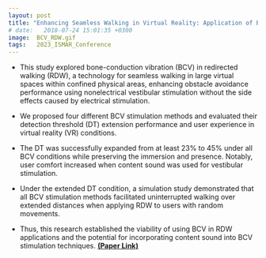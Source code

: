 ```yaml
---
layout: post
title: "Enhancing Seamless Walking in Virtual Reality: Application of Bone-Conduction Vibration in Redirected Walking"
# date:   2018-07-24 15:01:35 +0300
image:  BCV_RDW.gif
tags:   2023_ISMAR_Conference
---
```


* This study explored bone-conduction vibration (BCV) in redirected walking (RDW), a technology for seamless walking in large virtual spaces within confined physical areas, enhancing obstacle avoidance performance using nonelectrical vestibular stimulation without the side effects caused by electrical stimulation. 

* We proposed four different BCV stimulation methods and evaluated their detection threshold (DT) extension performance and user experience in virtual reality (VR) conditions. 

* The DT was successfully expanded from at least 23% to 45% under all BCV conditions while preserving the immersion and presence. Notably, user comfort increased when content sound was used for vestibular stimulation. 

* Under the extended DT condition, a simulation study demonstrated that all BCV stimulation methods facilitated uninterrupted walking over extended distances when applying RDW to users with random movements. 

* Thus, this research established the viability of using BCV in RDW applications and the potential for incorporating content sound into BCV stimulation techniques. <a href="https://www.computer.org/csdl/proceedings-article/ismar/2023/283800b181/1SBIOSZTWlG"><strong>(Paper Link)</strong></a>
